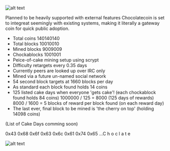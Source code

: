 ![alt text](http://computerstudio.eu/private/ChocolateCoinLogo.png "ChocolateCoin logo")

Planned to be heavily supported with external features Chocolatecoin is set to integreat seemingly with existing systems, making it literally a gateway coin for quick public adoption.

- Total coins 140140140
- Total blocks 10010010
- Mined blocks  9009009
- Chockablocks  1001001
- Peice-of-cake mining setup using scrypt
- Difficulty retargets every 0.35 days
- Currently peers are looked up over IRC only
- Mined via a future un-named social network
- 54 second block targets at 1660 blocks per day
- As standard each block found holds 14 coins
- 125 listed cake days when everyone 'gets cake'! (each chockablock found holds 84 coins) 1000000 / 125 = 8000 (125 days of rewards) 8000 / 1600 = 5 blocks of reward per block found (on each reward day)
- The last ever, final block to be mined is 'the cherry on top' (holding 14098 coins)

(List of Cake Days comming soon)

0x43 0x68 0x6f 0x63 0x6c 0x61 0x74 0x65 ...C h o c l a t e

![alt text](http://computerstudio.eu/private/yum.jpg "ChocolateCoin Face")
